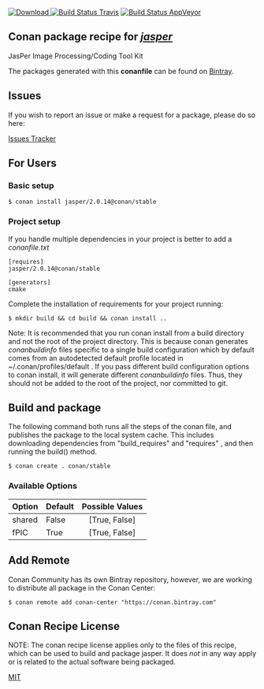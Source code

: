 [![Download](https://api.bintray.com/packages/conan-community/conan/jasper%3Aconan/images/download.svg) ](https://bintray.com/conan-community/conan/jasper%3Aconan/_latestVersion)
[![Build Status Travis](https://travis-ci.org/conan-community/conan-jasper.svg)](https://travis-ci.org/conan-community/conan-jasper)
[![Build Status AppVeyor](https://ci.appveyor.com/api/projects/status/github/conan-community/conan-jasper?svg=true)](https://ci.appveyor.com/project/ConanCIintegration/conan-jasper)

## Conan package recipe for [*jasper*](https://github.com/mdadams/jasper)

JasPer Image Processing/Coding Tool Kit

The packages generated with this **conanfile** can be found on [Bintray](https://bintray.com/conan-community/conan/jasper%3Aconan).


## Issues

If you wish to report an issue or make a request for a package, please do so here:

[Issues Tracker](https://github.com/conan-community/community/issues)


## For Users

### Basic setup

    $ conan install jasper/2.0.14@conan/stable

### Project setup

If you handle multiple dependencies in your project is better to add a *conanfile.txt*

    [requires]
    jasper/2.0.14@conan/stable

    [generators]
    cmake

Complete the installation of requirements for your project running:

    $ mkdir build && cd build && conan install ..

Note: It is recommended that you run conan install from a build directory and not the root of the project directory.  This is because conan generates *conanbuildinfo* files specific to a single build configuration which by default comes from an autodetected default profile located in ~/.conan/profiles/default .  If you pass different build configuration options to conan install, it will generate different *conanbuildinfo* files.  Thus, they should not be added to the root of the project, nor committed to git.


## Build and package

The following command both runs all the steps of the conan file, and publishes the package to the local system cache.  This includes downloading dependencies from "build_requires" and "requires" , and then running the build() method.

    $ conan create . conan/stable


### Available Options
| Option        | Default | Possible Values  |
| ------------- |:----------------- |:------------:|
| shared      | False |  [True, False] |
| fPIC      | True |  [True, False] |


## Add Remote

Conan Community has its own Bintray repository, however, we are working to distribute all package in the Conan Center:

    $ conan remote add conan-center "https://conan.bintray.com"


## Conan Recipe License

NOTE: The conan recipe license applies only to the files of this recipe, which can be used to build and package jasper.
It does *not* in any way apply or is related to the actual software being packaged.

[MIT](LICENSE)
